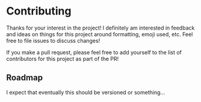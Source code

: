 # Contributing

Thanks for your interest in the project! I definitely am interested in feedback and ideas on things for this
project around formatting, emoji used, etc. Feel free to file issues to discuss changes!

If you make a pull request, please feel free to add yourself to the list of contributors for this project as
part of the PR!

## Roadmap

I expect that eventually this should be versioned or something...

